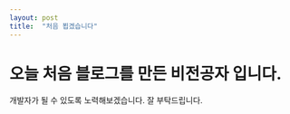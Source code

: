 ```yaml
---
layout: post
title:  "처음 뵙겠습니다"
---
```


# 오늘 처음 블로그를 만든 비전공자 입니다.

개발자가 될 수 있도록 노력해보겠습니다. 잘 부탁드립니다.
